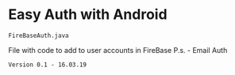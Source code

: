# Easy Auth with Android

	FireBaseAuth.java

File with code to add to user accounts in FireBase 
	P.s. - Email Auth
	
	Version 0.1 - 16.03.19



